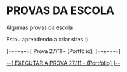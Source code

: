 # PROVAS DA ESCOLA
 Algumas provas da escola

Estou aprendendo a criar sites :)

<p>]=-+-+-=[ Prova 27/11 - (Portfólio): ]=-+-+-=[</p>
<a href="https://jhon-victor-ramos.github.io/Provas/">--[ EXECUTAR A PROVA 27/11 - (Portfólio) ]--</a><br><br>
